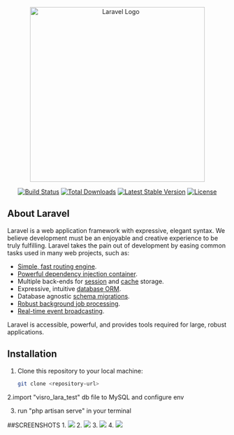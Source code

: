 <p align="center"><a href="https://laravel.com" target="_blank"><img src="https://raw.githubusercontent.com/laravel/art/master/logo-lockup/5%20SVG/2%20CMYK/1%20Full%20Color/laravel-logolockup-cmyk-red.svg" width="400" alt="Laravel Logo"></a></p>

<p align="center">
<a href="https://github.com/laravel/framework/actions"><img src="https://github.com/laravel/framework/workflows/tests/badge.svg" alt="Build Status"></a>
<a href="https://packagist.org/packages/laravel/framework"><img src="https://img.shields.io/packagist/dt/laravel/framework" alt="Total Downloads"></a>
<a href="https://packagist.org/packages/laravel/framework"><img src="https://img.shields.io/packagist/v/laravel/framework" alt="Latest Stable Version"></a>
<a href="https://packagist.org/packages/laravel/framework"><img src="https://img.shields.io/packagist/l/laravel/framework" alt="License"></a>
</p>

## About Laravel

Laravel is a web application framework with expressive, elegant syntax. We believe development must be an enjoyable and creative experience to be truly fulfilling. Laravel takes the pain out of development by easing common tasks used in many web projects, such as:

- [Simple, fast routing engine](https://laravel.com/docs/routing).
- [Powerful dependency injection container](https://laravel.com/docs/container).
- Multiple back-ends for [session](https://laravel.com/docs/session) and [cache](https://laravel.com/docs/cache) storage.
- Expressive, intuitive [database ORM](https://laravel.com/docs/eloquent).
- Database agnostic [schema migrations](https://laravel.com/docs/migrations).
- [Robust background job processing](https://laravel.com/docs/queues).
- [Real-time event broadcasting](https://laravel.com/docs/broadcasting).

Laravel is accessible, powerful, and provides tools required for large, robust applications.

## Installation

1. Clone this repository to your local machine:

   ```bash
   git clone <repository-url>
2.import "visro_lara_test" db file to MySQL and configure env

3. run "php artisan serve" in your terminal

##SCREENSHOTS
1.
<img src="https://github.com/IshanMadhawa96/visiro_test/blob/master/Screenshot%202024-01-30%20115955.png?raw=true">
2.
<img src="https://github.com/IshanMadhawa96/visiro_test/blob/master/Screenshot%202024-01-30%20120027.png?raw=true">
3.
<img src="https://github.com/IshanMadhawa96/visiro_test/blob/master/Screenshot%202024-01-30%20120047.png?raw=true">
4.
<img src="https://github.com/IshanMadhawa96/visiro_test/blob/master/Screenshot%202024-01-30%20120132.png?raw=true">

